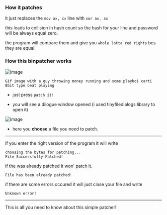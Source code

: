 ### How it patches

it just replaces the ```mov ax, cx``` line with ```xor ax, ax```

this leads to collision in hash count so the hash for your line and password will be always equal zero.

the program will compare them and give you ```whole lotta red rights``` bcs they are equal.


### How this binpatcher works
![image](https://github.com/user-attachments/assets/5fdf203a-e86f-495e-bc41-e6a8f49ca365)
```
Gif image with a guy throwing money running and some playboi carti 8bit type beat playing
```
- just press ```patch it!```

- you will see a dilogue window opened (i used tinyfiledialogs library to open it)

![image](https://github.com/user-attachments/assets/5142d4e4-e765-4c6f-8d71-75c95df57e69)

- here you **choose** a file you need to patch.
----
if you enter the right version of the program it will write
```
choosing the bytes for patching...
File Successfully Patched!
```

if the was already patched it won' patch it.
```
File has been already patched!
```

if there are some errors occured it will just close your file and write
```
Unknown error!
```
---
This is all you need to know about this simple patcher!
